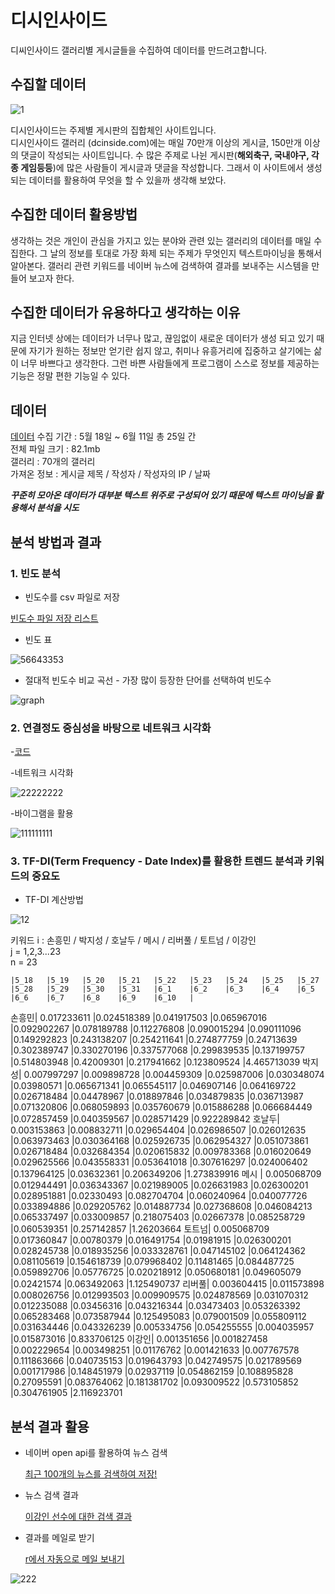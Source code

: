 # 디시인사이드  
디씨인사이드 갤러리별 게시글들을 수집하여 데이터를 만드려고합니다.

## 수집할 데이터
![1](https://user-images.githubusercontent.com/49008643/56280869-189c1d00-6146-11e9-97cf-b4af86e4119f.JPG)

디시인사이드는 주제별 게시판의 집합체인 사이트입니다.  
디시인사이드 갤러리 (dcinside.com)에는 매일 70만개 이상의 게시글, 150만개 이상의 댓글이 작성되는 사이트입니다. 
수 많은 주제로 나뉜 게시판(**해외축구, 국내야구, 각종 게임등등**)에 많은 사람들이 게시글과 댓글을 작성합니다.
그래서 이 사이트에서 생성되는 데이터를 활용하여 무엇을 할 수 있을까 생각해 보았다.

## 수집한 데이터 활용방법

생각하는 것은 개인이 관심을 가지고 있는 분야와 관련 있는 갤러리의 데이터를 매일 수집한다. 
그 날의 정보를 토대로 가장 화제 되는 주제가 무엇인지 텍스트마이닝을 통해서 알아본다.
갤러리 관련 키워드를 네이버 뉴스에 검색하여 결과를 보내주는 시스템을 만들어 보고자 한다. 


## 수집한 데이터가 유용하다고 생각하는 이유

지금 인터넷 상에는 데이터가 너무나 많고, 끊임없이 새로운 데이터가 생성 되고 있기 때문에 자기가 원하는 정보만 얻기란 쉽지 않고, 
취미나 유흥거리에 집중하고 살기에는 삶이 너무 바쁘다고 생각한다. 
그런 바쁜 사람들에게 프로그램이 스스로 정보를 제공하는 기능은 정말 편한 기능일 수 있다. 


## 데이터

[데이터]() 수집 기간 : 5월 18일 ~ 6월 11일 총 25일 간          
전체 파일 크기 : 82.1mb            
갤러리 : 70개의 갤러리          
가져온 정보 : 게시글 제목 / 작성자 / 작성자의 IP / 날짜                
        
***꾸준히 모아온 데이터가 대부분 텍스트 위주로 구성되어 있기 때문에 텍스트 마이닝을 활용해서 분석을 시도***

## 분석 방법과 결과

### 1. 빈도 분석  
 
- 빈도수를 csv 파일로 저장 
 
[빈도수 파일 저장 리스트](https://github.com/kmseob/ab12/tree/master/DC%20INSIDE/FIANL/final%20test%20data(%EB%B6%84%EC%84%9D%EA%B2%B0%EA%B3%BC)/1%EB%B9%88%EB%8F%84%EB%B6%84%EC%84%9D)      


- 빈도 표                   
   
 ![56643353](https://user-images.githubusercontent.com/49008643/59383497-f5cf6300-8d9a-11e9-891f-896746c8a5fe.JPG)           
           
               
            
- 절대적 빈도수 비교 곡선 - 가장 많이 등장한 단어를 선택하여 빈도수             
              
![graph](https://user-images.githubusercontent.com/49008643/59378651-c6672900-8d8f-11e9-8f82-84aad028ace0.JPG)           
             
              
            
             
              
             
               
 
### 2. 연결정도 중심성을 바탕으로 네트워크 시각화           
            
-[코드](https://github.com/kmseob/ab12/blob/master/DC%20INSIDE/FIANL/KoNLP%26wordcloud2.R)           
               
          
             
             
-네트워크 시각화             
 
 
![22222222](https://user-images.githubusercontent.com/49008643/59378838-3ecdea00-8d90-11e9-98c6-093b71612076.JPG)           
           
        
        
        
        
        
        
        
-바이그램을 활용             
                
![111111111](https://user-images.githubusercontent.com/49008643/59378862-48575200-8d90-11e9-8003-2cb683b68b27.JPG)           
 
                 
           
           
           

### 3. TF-DI(Term Frequency - Date Index)를 활용한 트렌드 분석과 키워드의 중요도             
            
- TF-DI 계산방법          
                 
![12](https://user-images.githubusercontent.com/49008643/59378580-9b7cd500-8d8f-11e9-94cc-6b53cfc82d9e.JPG)            
               
키워드 i : 손흥민 / 박지성 / 호날두 / 메시 / 리버풀 / 토트넘 / 이강인      
j = 1,2,3...23     
n = 23    

	|5_18	|5_19	|5_20	|5_21	|5_22	|5_23	|5_24	|5_25	|5_27	|5_28	|5_29	|5_30	|5_31	|6_1	|6_2	|6_3	|6_4	|6_5	|6_6	|6_7	|6_8	|6_9	|6_10	|
손흥민|	0.017233611	|0.024518389	|0.041917503	|0.065967016	|0.092902267	|0.078189788	|0.112276808	|0.090015294	|0.090111096	|0.149292823	|0.243138207	|0.254211641	|0.274877759	|0.24713639	|0.302389747	|0.330270196	|0.337577068	|0.299839535	|0.137199757	|0.514803948	|0.42009301	|0.217941662	|0.123809524	|4.465713039
박지성|	0.007997297	|0.009898728	|0.004459309	|0.025987006	|0.030348074	|0.03980571	|0.065671341	|0.065545117	|0.046907146	|0.064169722	|0.026718484	|0.04478967	|0.018897846	|0.034879835	|0.036713987	|0.071320806	|0.068059893	|0.035760679	|0.015886288	|0.066684449	|0.072857459	|0.040359567	|0.028571429	|0.922289842
호날두|	0.003153863	|0.008832711	|0.029654404	|0.026986507	|0.026012635	|0.063973463	|0.030364168	|0.025926735	|0.062954327	|0.051073861	|0.026718484	|0.032684354	|0.020615832	|0.009783368	|0.016020649	|0.029625566	|0.043558331	|0.053641018	|0.307616297	|0.024006402	|0.137964125	|0.03632361	|0.206349206	|1.273839916
메시  |	0.005068709	|0.012944491	|0.036343367	|0.021989005	|0.026631983	|0.026300201	|0.028951881	|0.02330493	|0.082704704	|0.060240964	|0.040077726	|0.033894886	|0.029205762	|0.014887734	|0.027368608	|0.046084213	|0.065337497	|0.033009857	|0.218075403	|0.02667378	|0.085258729	|0.060539351	|0.257142857	|1.26203664
토트넘|	0.005068709	|0.017360847	|0.00780379	|0.016491754	|0.01981915	|0.026300201	|0.028245738	|0.018935256	|0.033328761	|0.047145102	|0.064124362	|0.081105619	|0.154618739	|0.079968402	|0.11481465	|0.084487725	|0.059892706	|0.05776725	|0.020218912	|0.050680181	|0.049605079	|0.02421574	|0.063492063	|1.125490737
리버풀|	0.003604415	|0.011573898	|0.008026756	|0.012993503	|0.009909575	|0.024878569	|0.031070312	|0.012235088	|0.03456316	|0.043216344	|0.03473403	|0.053263392	|0.065283468	|0.073587944	|0.125495083	|0.079001509	|0.055809112	|0.031634446	|0.043326239	|0.005334756	|0.054255555	|0.004035957	|0.015873016	|0.833706125
이강인|	0.001351656	|0.001827458	|0.002229654	|0.003498251	|0.01176762	|0.001421633	|0.007767578	|0.111863666	|0.040735153	|0.019643793	|0.042749575	|0.021789569    |0.001717986	|0.148451979	|0.02937119	|0.054862159	|0.108895828	|0.27095591	|0.083764062	|0.181381702	|0.093009522	|0.573105852	|0.304761905	|2.116923701
                
## 분석 결과 활용             
         
- 네이버 open api를 활용하여 뉴스 검색        
           
   [최근 100개의 뉴스를 검색하여 저장!](https://github.com/kmseob/ab12/blob/master/DC%20INSIDE/FIANL/NAVERNEWS_API%20%26%20Send%20email.R)                 
- 뉴스 검색 결과      
     
  [이강인 선수에 대한 검색 결과](https://github.com/kmseob/ab12/blob/master/DC%20INSIDE/FIANL/news_send_email/DC_news.csv)



- 결과를 메일로 받기    
         
  [r에서 자동으로 메일 보내기](https://github.com/kmseob/ab12/blob/master/DC%20INSIDE/FIANL/NAVERNEWS_API%20%26%20Send%20email.R)               
     
     
![222](https://user-images.githubusercontent.com/49008643/59378596-a59ed380-8d8f-11e9-9469-9e4e0a8deddd.JPG)


## 
